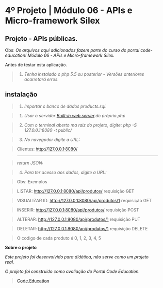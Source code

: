 4º Projeto | Módulo 06 - APIs e Micro-framework Silex
=====================================================

Projeto - APIs públicas.
------------------------------------------------

Obs: *Os arquivos aqui adicionados fazem parte do curso do portal code-education! Módulo 06 - APIs e Micro-framework Silex.*

Antes de testar esta aplicação.

>1. *Tenha instalado o php 5.5 ou posterior - Versões anteriores acarretará erros.*

instalação
-----------

>1. *Importar o banco de dados products.sql.*

>1. *Usar o servidor <a href="http://php.net/manual/pt_BR/features.commandline.webserver.php" title="Built-in web server PHP" target="_blank">Built-in web server</a> do próprio php*

>2. *Com o terminal aberto ma raiz do projeto, digite: php -S 127.0.0.1:8080 -t public/*

>3. *No navegador digite a URL:*

>Clientes: <span style="">http://127.0.0.1:8080/</span>

> -------------------------------------------------------------------------

>*return JSON:*

>4. *Para ter acesso aos dados, digite a URL:*

> Obs: Exemplos

> LISTAR: <span style="">http://127.0.0.1:8080/api/produtos/</span> requisição GET

> VISUALIZAR ID: <span style="">http://127.0.0.1:8080/api/produtos/1</span> requisição GET

> INSERIR: <span style="">http://127.0.0.1:8080/api/produtos/</span> requisição POST

> ALTERAR: <span style="">http://127.0.0.1:8080/api/produtos/1</span> requisição PUT

> DELETAR: <span style="">http://127.0.0.1:8080/api/produtos/1</span> requisição DELETE


>O codigo de cada produto é <span style="">0, 1, 2, 3, 4, 5</span>

**Sobre o projeto**

*Este projeto foi desenvolvido para didática, não serve como um projeto real.*

*O projeto foi construido como avaliação do Portal Code Education.*

><a href="http://portal.code.education/" target="_blank">Code.Education</a>